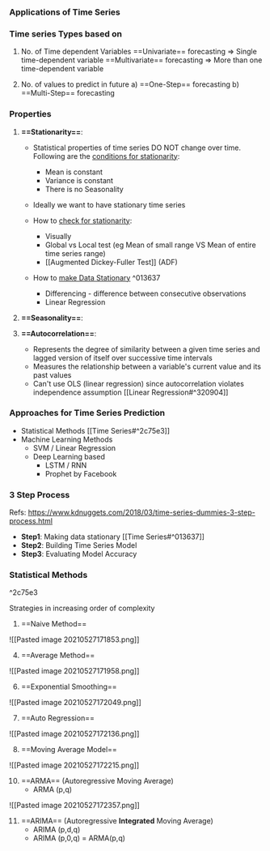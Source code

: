 ### Applications of Time Series

### Time series Types based on 
1. No. of Time dependent Variables
==Univariate== forecasting => Single time-dependent variable
==Multivariate== forecasting => More than one time-dependent variable

2. No. of values to predict in future
	a) ==One-Step== forecasting	
	b) ==Multi-Step== forecasting
 
	
### Properties
1. **==Stationarity==**:
	-	Statistical properties of time series DO NOT change over time. 
		Following are the <u>conditions for stationarity</u>:
		-	Mean is constant
		-	Variance is constant
		-	There is no Seasonality

	-	Ideally we want to have stationary time series

	- How to <u>check for stationarity</u>:
		- Visually
		- Global vs Local test (eg Mean of small range VS Mean of entire time series range)
		- [[Augmented Dickey-Fuller Test]] (ADF)

	- How to <u>make Data Stationary</u> ^013637
		- Differencing - difference between consecutive observations
		- Linear Regression

3. **==Seasonality==**:
4. **==Autocorrelation==**: 
	- Represents the degree of similarity between a given time series and lagged version of itself over successive time intervals
	- Measures the relationship between a variable's current value and its past values
	- Can't use OLS (linear regression) since autocorrelation violates independence assumption [[Linear Regression#^320904]]

### Approaches for Time Series Prediction
- Statistical Methods [[Time Series#^2c75e3]]
- Machine Learning Methods
	- SVM / Linear Regression
	- Deep Learning based
		- LSTM / RNN
		- Prophet by Facebook

### 3 Step Process
Refs: 
https://www.kdnuggets.com/2018/03/time-series-dummies-3-step-process.html

-	**Step1**: Making data stationary [[Time Series#^013637]]
-	**Step2**: Building Time Series Model
-	**Step3**: Evaluating Model Accuracy



### Statistical Methods
^2c75e3

Strategies in increasing order of complexity
1. ==Naive Method==

![[Pasted image 20210527171853.png]]

4. ==Average Method==

![[Pasted image 20210527171958.png]]

6. ==Exponential Smoothing==

![[Pasted image 20210527172049.png]]

7. ==Auto Regression==

![[Pasted image 20210527172136.png]]

8. ==Moving Average Model==

![[Pasted image 20210527172215.png]]

10. ==ARMA== (Autoregressive Moving Average)
	- ARMA (p,q)

![[Pasted image 20210527172357.png]]


11. ==ARIMA== (Autoregressive **Integrated** Moving Average)
	- ARIMA (p,d,q)
	- ARIMA (p,0,q) = ARMA(p,q)
